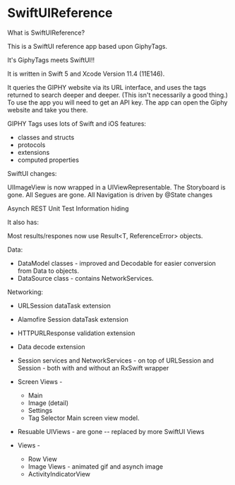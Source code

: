 
# SwiftUIReference

What is SwiftUIReference?

This is a SwiftUI reference app based upon GiphyTags.

It's GiphyTags meets SwiftUI!!

It is written in Swift 5 and Xcode Version 11.4 (11E146).

It queries the GIPHY website via its URL interface, and uses the tags returned to search deeper and deeper.  (This isn't necessarily a good thing.)  To use the app you will need to get an API key.  The app can open the Giphy website and take you there.

GIPHY Tags uses lots of Swift and iOS features:  

* classes and structs  
* protocols  
* extensions  
* computed properties  

SwiftUI changes:

UIImageView is now wrapped in a UIViewRepresentable.
The Storyboard is gone.
All Segues are gone.
All Navigation is driven by @State changes

Asynch REST
Unit Test
Information hiding

It also has:

Most results/respones now use Result<T, ReferenceError> objects.

Data:

* DataModel classes - improved and Decodable for easier conversion from Data to objects.
* DataSource class - contains NetworkServices.

Networking:

* URLSession dataTask extension
* Alamofire Session dataTask extension
* HTTPURLResponse validation extension
* Data decode<T> extension
* Session services and NetworkServices - on top of URLSession and Session - both with and without an RxSwift wrapper

* Screen Views -
    * Main
    * Image (detail)
    * Settings
    * Tag Selector
Main screen view model.

* Resuable UIViews - are gone -- replaced by more SwiftUI Views
* Views -
    * Row View
    * Image Views - animated gif and asynch image
    * ActivityIndicatorView
